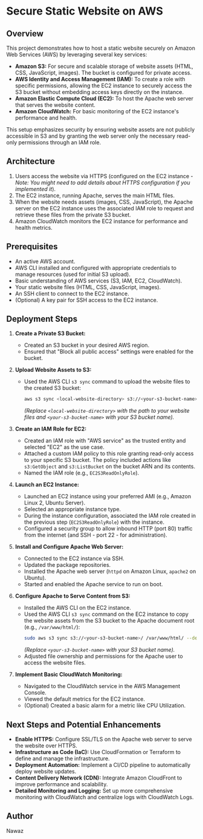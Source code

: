 # Secure Static Website on AWS

## Overview

This project demonstrates how to host a static website securely on Amazon Web Services (AWS) by leveraging several key services:

* **Amazon S3:** For secure and scalable storage of website assets (HTML, CSS, JavaScript, images). The bucket is configured for private access.
* **AWS Identity and Access Management (IAM):** To create a role with specific permissions, allowing the EC2 instance to securely access the S3 bucket without embedding access keys directly on the instance.
* **Amazon Elastic Compute Cloud (EC2):** To host the Apache web server that serves the website content.
* **Amazon CloudWatch:** For basic monitoring of the EC2 instance's performance and health.

This setup emphasizes security by ensuring website assets are not publicly accessible in S3 and by granting the web server only the necessary read-only permissions through an IAM role.

## Architecture
1.  Users access the website via HTTPS (configured on the EC2 instance - *Note: You might need to add details about HTTPS configuration if you implemented it*).
2.  The EC2 instance, running Apache, serves the main HTML files.
3.  When the website needs assets (images, CSS, JavaScript), the Apache server on the EC2 instance uses the associated IAM role to request and retrieve these files from the private S3 bucket.
4.  Amazon CloudWatch monitors the EC2 instance for performance and health metrics.

## Prerequisites

* An active AWS account.
* AWS CLI installed and configured with appropriate credentials to manage resources (used for initial S3 upload).
* Basic understanding of AWS services (S3, IAM, EC2, CloudWatch).
* Your static website files (HTML, CSS, JavaScript, images).
* An SSH client to connect to the EC2 instance.
* (Optional) A key pair for SSH access to the EC2 instance.

## Deployment Steps

1.  **Create a Private S3 Bucket:**
    * Created an S3 bucket in your desired AWS region.
    * Ensured that "Block all public access" settings were enabled for the bucket.

2.  **Upload Website Assets to S3:**
    * Used the AWS CLI `s3 sync` command to upload the website files to the created S3 bucket:
        ```bash
        aws s3 sync <local-website-directory> s3://<your-s3-bucket-name>/
        ```
        *(Replace `<local-website-directory>` with the path to your website files and `<your-s3-bucket-name>` with your S3 bucket name).*

3.  **Create an IAM Role for EC2:**
    * Created an IAM role with "AWS service" as the trusted entity and selected "EC2" as the use case.
    * Attached a custom IAM policy to this role granting read-only access to your specific S3 bucket. The policy included actions like `s3:GetObject` and `s3:ListBucket` on the bucket ARN and its contents.
    * Named the IAM role (e.g., `EC2S3ReadOnlyRole`).

4.  **Launch an EC2 Instance:**
    * Launched an EC2 instance using your preferred AMI (e.g., Amazon Linux 2, Ubuntu Server).
    * Selected an appropriate instance type.
    * During the instance configuration, associated the IAM role created in the previous step (`EC2S3ReadOnlyRole`) with the instance.
    * Configured a security group to allow inbound HTTP (port 80) traffic from the internet (and SSH - port 22 - for administration).

5.  **Install and Configure Apache Web Server:**
    * Connected to the EC2 instance via SSH.
    * Updated the package repositories.
    * Installed the Apache web server (`httpd` on Amazon Linux, `apache2` on Ubuntu).
    * Started and enabled the Apache service to run on boot.

6.  **Configure Apache to Serve Content from S3:**
    * Installed the AWS CLI on the EC2 instance.
    * Used the AWS CLI `s3 sync` command on the EC2 instance to copy the website assets from the S3 bucket to the Apache document root (e.g., `/var/www/html/`):
        ```bash
        sudo aws s3 sync s3://<your-s3-bucket-name>/ /var/www/html/ --delete
        ```
        *(Replace `<your-s3-bucket-name>` with your S3 bucket name).*
    * Adjusted file ownership and permissions for the Apache user to access the website files.

7.  **Implement Basic CloudWatch Monitoring:**
    * Navigated to the CloudWatch service in the AWS Management Console.
    * Viewed the default metrics for the EC2 instance.
    * (Optional) Created a basic alarm for a metric like CPU Utilization.

## Next Steps and Potential Enhancements

* **Enable HTTPS:** Configure SSL/TLS on the Apache web server to serve the website over HTTPS.
* **Infrastructure as Code (IaC):** Use CloudFormation or Terraform to define and manage the infrastructure.
* **Deployment Automation:** Implement a CI/CD pipeline to automatically deploy website updates.
* **Content Delivery Network (CDN):** Integrate Amazon CloudFront to improve performance and scalability.
* **Detailed Monitoring and Logging:** Set up more comprehensive monitoring with CloudWatch and centralize logs with CloudWatch Logs.

## Author

Nawaz

